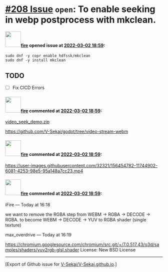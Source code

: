 # [\#208 Issue](https://github.com/V-Sekai/V-Sekai.github.io/issues/208) `open`: To enable seeking in webp postprocess with mkclean.

#### <img src="https://avatars.githubusercontent.com/u/32321?u=c2e06a3d2b49a467aa907e54aa259516440267cc&v=4" width="50">[fire](https://github.com/fire) opened issue at [2022-03-02 18:59](https://github.com/V-Sekai/V-Sekai.github.io/issues/208):

```
sudo dnf -y copr enable hdfssk/mkclean
sudo dnf -y install mkclean
```

## TODO

- [ ] Fix CICD Errors

#### <img src="https://avatars.githubusercontent.com/u/32321?u=c2e06a3d2b49a467aa907e54aa259516440267cc&v=4" width="50">[fire](https://github.com/fire) commented at [2022-03-02 18:59](https://github.com/V-Sekai/V-Sekai.github.io/issues/208#issuecomment-1057354847):

[video_seek_demo.zip](https://github.com/V-Sekai/V-Sekai/files/8172766/video_seek_demo.zip)

https://github.com/V-Sekai/godot/tree/video-stream-webm

#### <img src="https://avatars.githubusercontent.com/u/32321?u=c2e06a3d2b49a467aa907e54aa259516440267cc&v=4" width="50">[fire](https://github.com/fire) commented at [2022-03-02 18:59](https://github.com/V-Sekai/V-Sekai.github.io/issues/208#issuecomment-1057423581):


https://user-images.githubusercontent.com/32321/156454782-11744902-6081-4253-98e5-95a148a7cc23.mp4

#### <img src="https://avatars.githubusercontent.com/u/32321?u=c2e06a3d2b49a467aa907e54aa259516440267cc&v=4" width="50">[fire](https://github.com/fire) commented at [2022-03-02 18:59](https://github.com/V-Sekai/V-Sekai.github.io/issues/208#issuecomment-1057533778):

iFire — Today at 16:18

we want to remove the RGBA step from WEBM -> RGBA -> DECODE -> RGBA. to become WEBM -> DECODE -> YUV to RGBA shader (single texture) 

max_overdrive — Today at 16:19

https://chromium.googlesource.com/chromium/src.git/+/7.0.517.43/o3d/samples/shaders/yuv2rgb-glsl.shader License: New BSD License


-------------------------------------------------------------------------------



[Export of Github issue for [V-Sekai/V-Sekai.github.io](https://github.com/V-Sekai/V-Sekai.github.io).]
